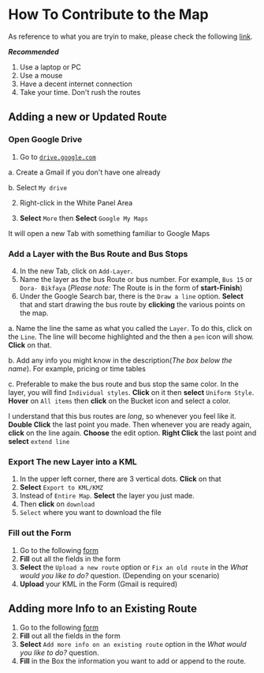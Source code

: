 # How To Contribute to the Map
As reference to what you are tryin to make,
please check the following [link](https://www.google.com/maps/d/embed?mid=1F367Y0wIb2QAU39bC1vfqJ7hAD_W56qy).

***Recommended***
1. Use a laptop or PC
2. Use a mouse
3. Have a decent internet connection
4. Take your time. Don't rush the routes

## Adding a new or Updated Route
### Open Google Drive

1. Go to [`drive.google.com`](https://drive.google.com)

  a. Create a Gmail if you don't have one already

  b. Select `My drive`

2. Right-click in the White Panel Area

3. **Select** `More` then **Select** `Google My Maps`

It will open a new Tab with something familiar to Google Maps

### Add a Layer with the Bus Route and Bus Stops
4. In the new Tab, click on `Add-Layer`.
5. Name the layer as the bus Route or bus number.
For example, `Bus 15` or `Dora- Bikfaya` (_Please note:_ The Route is in the form of **start-Finish**)
6. Under the Google Search bar, there is the `Draw a line` option.
 **Select** that and start drawing the bus route by **clicking** the various points on the map.

  a. Name the line the same as what you called the `Layer`.
  To do this, click on the `Line`.
  The line will become highlighted and the then a `pen` icon will show.
  **Click** on that.

  b. Add any info you might know in the description(*The box below the name*).
   For example, pricing or time tables

  c. Preferable to make the bus route and bus stop the same color. In the layer, you will find `Individual styles`.
  **Click** on it then **select** `Uniform Style`.
  **Hover** on `All items` then **click** on the Bucket icon and select a color.

I understand that this bus routes are *long*, so whenever you feel like it.
**Double Click** the last point you made.
Then whenever you are ready again, **click** on the line again.
**Choose** the edit option.
**Right Click** the last point and **select** `extend line`

### Export The new Layer into a KML
1. In the upper left corner, there are 3 vertical dots. **Click** on that
2. **Select** `Export to KML/KMZ`
3. Instead of `Entire Map`. **Select** the layer you just made.
4. Then **click** on `download`
5. `Select` where you want to download the file

### Fill out the Form
1. Go to the following [form](https://goo.gl/forms/erzaPRBJAhL6V19X2)
2. **Fill** out all the fields in the form
3. **Select** the `Upload a new route` option or `Fix an old route` in the *What would you like to do?* question. (Depending on your scenario)
4. **Upload** your KML in the Form (Gmail is required)

## Adding more Info to an Existing Route
1. Go to the following [form](https://goo.gl/forms/erzaPRBJAhL6V19X2)
2. **Fill** out all the fields in the form
3. **Select** `Add more info on an existing route` option in the *What would you like to do?* question.
4. **Fill** in the Box the information you want to add or append to the route.
